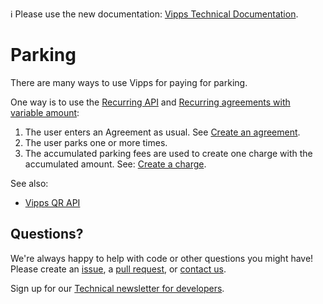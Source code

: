 <!-- START_METADATA
---
title: Parking
sidebar_position: 30
pagination_next: null
pagination_prev: null
---
END_METADATA -->

<!-- START_COMMENT -->
ℹ️ Please use the new documentation:
[Vipps Technical Documentation](https://vippsas.github.io/vipps-developer-docs/).
<!-- END_COMMENT -->

# Parking

There are many ways to use Vipps for paying for parking.

One way is to use the
[Recurring API](https://vippsas.github.io/vipps-developer-docs/docs/APIs/recurring-api)
and
[Recurring agreements with variable amount](https://vippsas.github.io/vipps-developer-docs/docs/APIs/recurring-api/vipps-recurring-api#recurring-agreements-with-variable-amount):

1. The user enters an Agreement as usual. See
   [Create an agreement](https://vippsas.github.io/vipps-developer-docs/docs/APIs/recurring-api/vipps-recurring-api#create-an-agreement).
2. The user parks one or more times.
3. The accumulated parking fees are used to create one charge with the
   accumulated amount. See:
   [Create a charge](https://vippsas.github.io/vipps-developer-docs/docs/APIs/recurring-api/vipps-recurring-api#create-a-charge).   

See also:
* [Vipps QR API](https://vippsas.github.io/vipps-developer-docs/docs/APIs/qr-api)

## Questions?

We're always happy to help with code or other questions you might have!
Please create an [issue](https://github.com/vippsas/vipps-solutions/issues),
a [pull request](https://github.com/vippsas/vipps-solutions/pulls),
or [contact us](https://vippsas.github.io/vipps-developer-docs/docs/vipps-developers/contact).

Sign up for our [Technical newsletter for developers](https://vippsas.github.io/vipps-developer-docs/docs/vipps-developers/newsletters).
